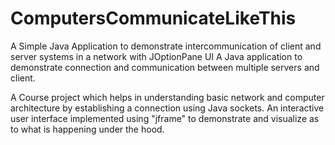 # ComputersCommunicateLikeThis
A Simple Java Application to demonstrate intercommunication of client and server systems in a network with JOptionPane UI 
A Java application to demonstrate connection and communication between multiple servers and client.

A Course project which helps in understanding basic network and computer architecture by establishing a connection using Java sockets. An interactive user interface implemented using "jframe" to demonstrate and visualize as to what is happening under the hood.
